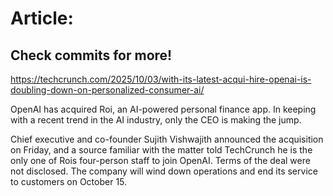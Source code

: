 # Article:

## Check commits for more!
https://techcrunch.com/2025/10/03/with-its-latest-acqui-hire-openai-is-doubling-down-on-personalized-consumer-ai/

OpenAI has acquired Roi, an AI-powered personal finance app. In keeping with a recent trend in the AI industry, only the CEO is making the jump.

Chief executive and co-founder Sujith Vishwajith announced the acquisition on Friday, and a source familiar with the matter told TechCrunch he is the only one of Rois four-person staff to join OpenAI. Terms of the deal were not disclosed. The company will wind down operations and end its service to customers on October 15.